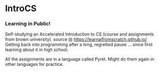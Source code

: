# IntroCS   
### Learning in Public!
Self-studying an Accelerated Introduction to CS (course and assignments from brown university).       source @ https://learnaifromscratch.github.io/
Getting back into programming after a long, regretted pause ... since first learning about it in high school.

All the assignments are in a language called Pyret.
Might do them again in other languages for practice.
